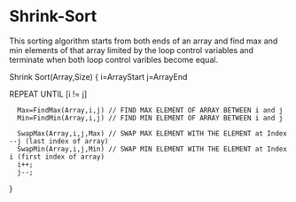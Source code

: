 # Shrink-Sort
This sorting algorithm starts from both ends of an array and find max and min elements of that array limited by the loop control variables and terminate when both loop control varibles become equal.

Shrink Sort(Array,Size)
{
  i=ArrayStart
  j=ArrayEnd
  
  REPEAT UNTIL [i != j]
  
      Max=FindMax(Array,i,j) // FIND MAX ELEMENT OF ARRAY BETWEEN i and j
      Min=FindMin(Array,i,j) // FIND MIN ELEMENT OF ARRAY BETWEEN i and j
      
      SwapMax(Array,i,j,Max) // SWAP MAX ELEMENT WITH THE ELEMENT at Index --j (last index of array)
      SwapMin(Array,i,j,Min) // SWAP MIN ELEMENT WITH THE ELEMENT at Index i (first index of array)
      i++;
      j--;
}
